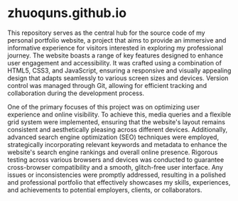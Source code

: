 # zhuoquns.github.io
This repository serves as the central hub for the source code of my personal portfolio website, a project that aims to provide an immersive and informative experience for visitors interested in exploring my professional journey. The website boasts a range of key features designed to enhance user engagement and accessibility. It was crafted using a combination of HTML5, CSS3, and JavaScript, ensuring a responsive and visually appealing design that adapts seamlessly to various screen sizes and devices. Version control was managed through Git, allowing for efficient tracking and collaboration during the development process.

One of the primary focuses of this project was on optimizing user experience and online visibility. To achieve this, media queries and a flexible grid system were implemented, ensuring that the website's layout remains consistent and aesthetically pleasing across different devices. Additionally, advanced search engine optimization (SEO) techniques were employed, strategically incorporating relevant keywords and metadata to enhance the website's search engine rankings and overall online presence. Rigorous testing across various browsers and devices was conducted to guarantee cross-browser compatibility and a smooth, glitch-free user interface. Any issues or inconsistencies were promptly addressed, resulting in a polished and professional portfolio that effectively showcases my skills, experiences, and achievements to potential employers, clients, or collaborators.
